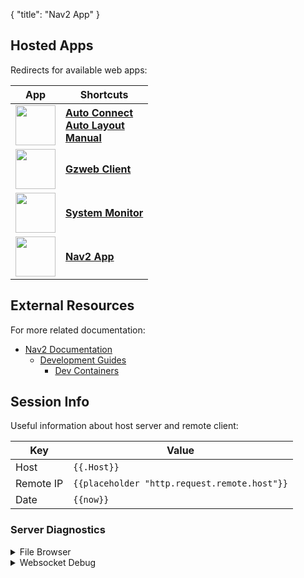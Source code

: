 {
    "title": "Nav2 App"
}
## Hosted Apps

Redirects for available web apps:

| App | Shortcuts |
|-|-|
| [<img src="/media/icons/foxglove/any_icon_x512.webp" height="64">](/foxglove/autoconnect) | [**Auto Connect**](/foxglove/autoconnect)<br>[**Auto Layout**](/foxglove/autolayout)<br>[**Manual**](/foxglove/) |
| [<img src="/media/icons/gzweb/any_icon_x512.webp" height="64">](/gzweb/) | [**Gzweb Client**](/gzweb/) |
| [<img src="/media/icons/glances/any_icon_x512.webp" height="64">](/glances/) | [**System Monitor**](/glances/) |
| [<img src="/media/icons/nav2/any_icon_x512.webp" height="64">](/nav2/) | [**Nav2 App**](/nav2/) |

## External Resources

For more related documentation:

- [Nav2 Documentation](https://navigation.ros.org)
  - [Development Guides](https://navigation.ros.org/development_guides)
    - [Dev Containers](https://navigation.ros.org/development_guides/devcontainer_docs)

## Session Info

Useful information about host server and remote client:

|Key | Value |
|-|-|
| Host | `{{.Host}}` |
| Remote IP | `{{placeholder "http.request.remote.host"}}` |
| Date | `{{now}}` |

### Server Diagnostics

<details>
<summary>File Browser</summary>

For troubleshooting file server:

- [Assets](/assets/)
  - Assets internal to workspace
- [Media](/media/)
  - Media external to workspace

</details>

<details>
<summary>Websocket Debug</summary>

For troubleshooting websocket connections:

|Key | Value |
|-|-|
| `header.X-Forwarded-Host` | `{{placeholder "header.X-Forwarded-Host"}}` |
| `header.X-Forwarded-Scheme` | `{{placeholder "header.X-Forwarded-Scheme"}}` |
| `http.request.hostport` | `{{placeholder "http.request.hostport"}}` |
| `http.request.scheme` | `{{placeholder "http.request.scheme"}}` |
| `http.vars.WsHost` | `{{placeholder "http.vars.WsHost"}}` |
| `http.vars.WsScheme` | `{{placeholder "http.vars.WsScheme"}}` |

</details>
